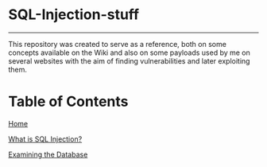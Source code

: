 # **SQL-Injection-stuff**
***

This repository was created to serve as a reference, both on some concepts available on the Wiki and also on some payloads used by me on several websites with the aim of finding vulnerabilities and later exploiting them.

# **Table of Contents**

[Home](https://github.com/VascoLucas01/SQL-Injection-stuff/wiki)

[What is SQL Injection?](https://github.com/VascoLucas01/SQL-Injection-stuff/wiki/What-is-SQL-Injection%3F)

[Examining the Database](https://github.com/VascoLucas01/SQL-Injection-stuff/wiki/Examining-the-Database)
